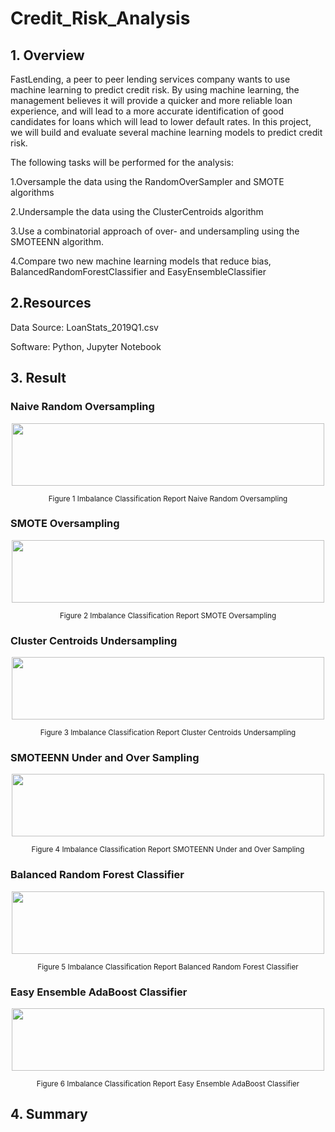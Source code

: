 # Credit_Risk_Analysis
## 1. Overview
FastLending, a peer to peer lending services company wants to use machine learning to predict credit risk. By using machine learning, the management believes it will provide a quicker and more reliable loan experience, and will lead to a more accurate identification of good candidates for loans which will lead to lower default rates. In this project, we will build and evaluate several machine learning models to predict credit risk. 

The following tasks will be performed for the analysis:

1.Oversample the data using the RandomOverSampler and SMOTE algorithms

2.Undersample the data using the ClusterCentroids algorithm

3.Use a combinatorial approach of over- and undersampling using the SMOTEENN algorithm.

4.Compare two new machine learning models that reduce bias, BalancedRandomForestClassifier and EasyEnsembleClassifier

## 2.Resources
Data Source: LoanStats_2019Q1.csv

Software: Python, Jupyter Notebook


## 3. Result

### Naive Random Oversampling

<p align="center">
    <img src="https://user-images.githubusercontent.com/88597187/146665836-13929d4f-08e3-4781-badc-a0f798489178.png"  width="500" height="100"/>
</p>

<p align="center">
  <sub>Figure 1 Imbalance Classification Report Naive Random Oversampling </sub>
</p>

### SMOTE Oversampling

<p align="center">
    <img src="https://user-images.githubusercontent.com/88597187/146665876-2eb7f4bf-1c27-4475-873a-ba893f4081e1.png"  width="500" height="100"/>
</p>

<p align="center">
  <sub>Figure 2 Imbalance Classification Report SMOTE Oversampling </sub>
</p>


### Cluster Centroids Undersampling

<p align="center">
    <img src="https://user-images.githubusercontent.com/88597187/146665902-bde19196-1f7e-4e44-a164-8b4029e95d08.png"  width="500" height="100"/>
</p>

<p align="center">
  <sub>Figure 3 Imbalance Classification Report Cluster Centroids Undersampling </sub>
</p>

### SMOTEENN Under and Over Sampling

<p align="center">
    <img src="https://user-images.githubusercontent.com/88597187/146665939-d4b2aaa9-c808-4d06-ae69-c6a0d92f35a1.png"  width="500" height="100"/>
</p>

<p align="center">
  <sub>Figure 4 Imbalance Classification Report SMOTEENN Under and Over Sampling </sub>
</p>


### Balanced Random Forest Classifier

<p align="center">
    <img src="https://user-images.githubusercontent.com/88597187/146665949-46d0ea32-60ef-4026-8d4a-cf06b0e80f3c.png"  width="500" height="100"/>
</p>

<p align="center">
  <sub>Figure 5 Imbalance Classification Report Balanced Random Forest Classifier </sub>
</p>


### Easy Ensemble AdaBoost Classifier

<p align="center">
    <img src="https://user-images.githubusercontent.com/88597187/146665996-cc37bd88-b1a4-457f-8102-3990a566acc0.png"  width="500" height="100"/>
</p>

<p align="center">
  <sub>Figure 6 Imbalance Classification Report Easy Ensemble AdaBoost Classifier</sub>
</p>




## 4. Summary
